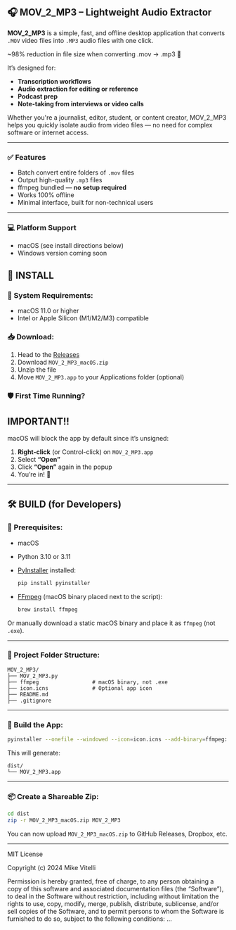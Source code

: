## 🎧 MOV_2_MP3 – Lightweight Audio Extractor

**MOV_2_MP3** is a simple, fast, and offline desktop application that converts `.MOV` video files into `.MP3` audio files with one click.

~98% reduction in file size when converting .mov → .mp3 🎯

It’s designed for:

- **Transcription workflows**
- **Audio extraction for editing or reference**
- **Podcast prep**
- **Note-taking from interviews or video calls**

Whether you're a journalist, editor, student, or content creator, MOV_2_MP3 helps you quickly isolate audio from video files — no need for complex software or internet access.

---

### ✅ Features

- Batch convert entire folders of `.mov` files
- Output high-quality `.mp3` files
- ffmpeg bundled — **no setup required**
- Works 100% offline
- Minimal interface, built for non-technical users

---

### 💻 Platform Support

- macOS (see install directions below)
- Windows version coming soon

## 🧪 INSTALL

### 🔧 System Requirements:

- macOS 11.0 or higher
- Intel or Apple Silicon (M1/M2/M3) compatible

### 📥 Download:

1. Head to the [Releases](https://github.com/mikevitelli/MOV_2_MP3/releases)
2. Download `MOV_2_MP3_macOS.zip`
3. Unzip the file
4. Move `MOV_2_MP3.app` to your Applications folder (optional)

### 🛡 First Time Running?

## IMPORTANT!!

macOS will block the app by default since it’s unsigned:

1. **Right-click** (or Control-click) on `MOV_2_MP3.app`
2. Select **“Open”**
3. Click **“Open”** again in the popup
4. You’re in! 🎉

---

## 🛠 BUILD (for Developers)

### 🔧 Prerequisites:

- macOS
- Python 3.10 or 3.11
- [PyInstaller](https://pyinstaller.org) installed:

  ```bash
  pip install pyinstaller
  ```

- [FFmpeg](https://ffmpeg.org/) (macOS binary placed next to the script):
  ```bash
  brew install ffmpeg
  ```

Or manually download a static macOS binary and place it as `ffmpeg` (not `.exe`).

---

### 📁 Project Folder Structure:

```
MOV_2_MP3/
├── MOV_2_MP3.py
├── ffmpeg                 # macOS binary, not .exe
├── icon.icns              # Optional app icon
├── README.md
├── .gitignore
```

---

### 🧱 Build the App:

```bash
pyinstaller --onefile --windowed --icon=icon.icns --add-binary=ffmpeg:. MOV_2_MP3.py
```

This will generate:

```
dist/
└── MOV_2_MP3.app
```

---

### 📦 Create a Shareable Zip:

```bash
cd dist
zip -r MOV_2_MP3_macOS.zip MOV_2_MP3
```

You can now upload `MOV_2_MP3_macOS.zip` to GitHub Releases, Dropbox, etc.

---

MIT License

Copyright (c) 2024 Mike Vitelli

Permission is hereby granted, free of charge, to any person obtaining a copy
of this software and associated documentation files (the “Software”), to deal
in the Software without restriction, including without limitation the rights to
use, copy, modify, merge, publish, distribute, sublicense, and/or sell copies
of the Software, and to permit persons to whom the Software is furnished to do so,
subject to the following conditions:
...
